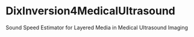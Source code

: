 # DixInversion4MedicalUltrasound
Sound Speed Estimator for Layered Media in Medical Ultrasound Imaging
